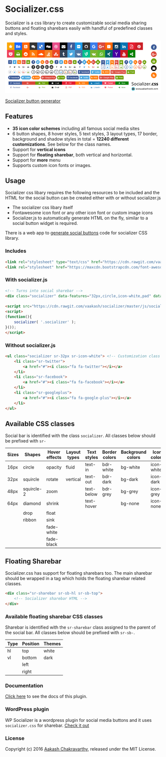 # Socializer.css

Socializer is a css library to create customizable social media sharing buttons and floating sharebars easily with handful of predefined classes and styles.

[![Socializer CSS](misc/resources/socializer-css-banner.png)](http://http://www.aakashweb.com/demos/jquery-conditioner)

[Socializer button generator](http://www.aakashweb.com/apps/social-buttons-generator/)

## Features

- **35 icon color schemes** including all famous social media sites
- 6 button shapes, 8 hover styles, 5 text styles, 3 layout types, 17 border, background and shadow styles in total = **12240 different customizations**. See below for the class names.
- Support for **vertical icons**
- Support for **floating sharebar**, both vertical and horizontal.
- Support for **more** menu
- Supports custom icon fonts or images.

## Usage

Socializer css libary requires the following resources to be included and the HTML for the social button can be created either with or without socializer.js

- The socializer css libary itself
- Fontawesome icon font or any other icon font or custom image icons
- Socializer.js to automatically generate HTML on the fly, similar to a social button widget is required.

There is a web app to [generate social buttons](http://www.aakashweb.com/apps/social-buttons-generator/) code for socializer CSS library.

### Includes

```HTML
<link rel="stylesheet" type="text/css" href="https://cdn.rawgit.com/vaakash/socializer/master/socializer.css">
<link rel="stylesheet" href="https://maxcdn.bootstrapcdn.com/font-awesome/4.6.1/css/font-awesome.min.css">
```

### With socializer.js

```HTML
<!-- Turns into social sharebar -->
<div class="socializer" data-features="32px,circle,icon-white,pad" data-sites="facebook,googleplus,print,email,rss"></div>

<script src="https://cdn.rawgit.com/vaakash/socializer/master/js/socializer.js"></script>
<script>
(function(){
    socializer( '.socializer' );
}());
</script>
```

### Without socializer.js

```HTML
<ul class="socializer sr-32px sr-icon-white"> <!-- Customization class names go here -->
    <li class="sr-twitter">
        <a href="#"><i class="fa fa-twitter"></i></a>
    </li>
    <li class="sr-facebook">
        <a href="#"><i class="fa fa-facebook"></i></a>
    </li>
    <li class="sr-googleplus">
        <a href="#"><i class="fa fa-google-plus"></i></a>
    </li>
</ul>
```

## Available CSS classes

Social bar is identified with the class `socializer`. All classes below should be prefixed with `sr-`

| Sizes | Shapes     | Hover effects | Layout types | Text styles | Border colors | Background colors | Icon colors | Border styles | Others    |
|-------|------------|---------------|--------------|-------------|---------------|-------------------|-------------|---------------|-----------|
| 16px  | circle     | opacity       | fluid        | text-in     | bdr-white     | bg-white          | icon-white  | bdr-sm        | pad       |
| 32px  | squircle   | rotate        | vertical     | text-out    | bdr-dark      | bg-dark           | icon-dark   | bdr-md        | multiline |
| 48px  | squircle-2 | zoom          |              | text-below  | bdr-grey      | bg-grey           | icon-grey   | bdr-lg        |           |
| 64px  | diamond    | shrink        |              | text-hover  |               | bg-none           | icon-none   | bdr-none      |           |
|       | drop       | float         |              |             |               |                   |             |               |           |
|       | ribbon     | sink          |              |             |               |                   |             |               |           |
|       |            | fade-white    |              |             |               |                   |             |               |           |
|       |            | fade-black    |              |             |               |                   |             |               |           |

## Floating Sharebar

Socializer.css has support for floating sharebars too. The main sharebar should be wrapped in a tag which holds the floating sharebar related classes.

```HTML
<div class="sr-sharebar sr-sb-hl sr-sb-top">
    <!-- Socializer sharebar HTML -->
</div>
```

### Available floating sharebar CSS classes

Sharebar is identified with the `sr-sharebar` class assigned to the parent of the social bar. All classes below should be prefixed with `sr-sb-`.

| Type | Position | Themes |
|------|----------|--------|
| hl   | top      | white  |
| vl   | bottom   | dark   |
|      | left     |        |
|      | right    |        |

### Documentation

[Click here](http://www.aakashweb.com/docs/socializer-css/) to see the docs of this plugin.

### WordPress plugin

WP Socializer is a wordpress plugin for social media buttons and it uses `socializer.css` for sharebar. [Check it out](http://www.aakashweb.com/wordpress-plugins/wp-socializer/)

### License

Copyright (c) 2016 [Aakash Chakravarthy](http://www.aakashweb.com/), released under the MIT License.